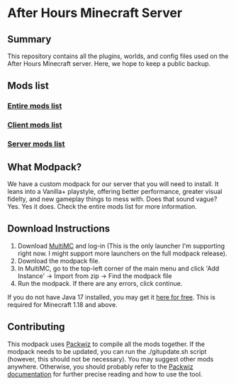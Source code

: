 # After Hours Minecraft Server

## Summary
This repository contains all the plugins, worlds, and config files used on the After Hours Minecraft server. Here, we hope to keep a public backup.

## Mods list
### [Entire mods list](https://github.com/Sloofy/After-Hours-Minecraft-Server/blob/master/entire-modslist.md)
### [Client mods list](https://github.com/Sloofy/After-Hours-Minecraft-Server/blob/master/client-modslist.md)
### [Server mods list](https://github.com/Sloofy/After-Hours-Minecraft-Server/blob/master/server-modslist.md)

## What Modpack?
We have a custom modpack for our server that you will need to install. It leans into a Vanilla+ playstyle, offering better performance, greater visual fidelty, and new gameplay things to mess with. Does that sound vague? Yes. Yes it does. Check the entire mods list for more information.

## Download Instructions
1. Download [MultiMC](https://multimc.org/) and log-in (This is the only launcher I'm supporting right now. I might support more launchers on the full modpack release).
2. Download the modpack file.
3. In MultiMC, go to the top-left corner of the main menu and click 'Add Instance' -> Import from zip -> Find the modpack file
4. Run the modpack. If there are any errors, click continue.

If you do not have Java 17 installed, you may get it [here for free](https://cdn.azul.com/zulu/bin/zulu17.30.15-ca-jdk17.0.1-win_x64.msi). This is required for Minecraft 1.18 and above.

## Contributing
This modpack uses [Packwiz](https://github.com/comp500/packwiz) to compile all the mods together. If the modpack needs to be updated, you can run the ./gitupdate.sh script (however, this should not be necessary). You may suggest other mods anywhere. Otherwise, you should probably refer to the [Packwiz documentation](https://packwiz.infra.link/) for further precise reading and how to use the tool.

